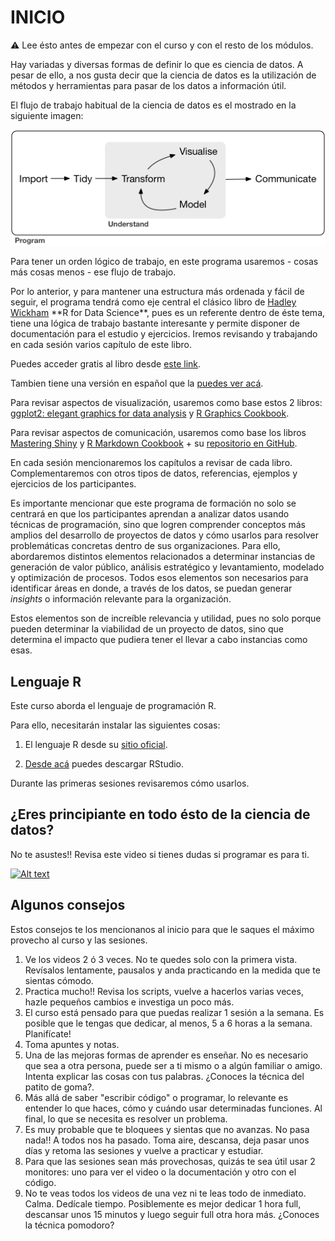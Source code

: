 # INICIO

:warning: Lee ésto antes de empezar con el curso y con el resto de los módulos.

Hay variadas y diversas formas de definir lo que es ciencia de datos. A pesar de ello, a nos gusta decir que la ciencia de datos es la utilización de métodos y herramientas para pasar de los datos a información útil.

El flujo de trabajo habitual de la ciencia de datos es el mostrado en la siguiente imagen:

![](images/data-science%20(1).png)

Para tener un orden lógico de trabajo, en este programa usaremos - cosas más cosas menos - ese flujo de trabajo.

Por lo anterior, y para mantener una estructura más ordenada y fácil de seguir, el programa tendrá como eje central el clásico libro de [Hadley Wickham](http://hadley.nz/) \*\*R for Data Science\*\*, pues es un referente dentro de éste tema, tiene una lógica de trabajo bastante interesante y permite disponer de documentación para el estudio y ejercicios. Iremos revisando y trabajando en cada sesión varios capítulo de este libro.

Puedes acceder gratis al libro desde [este link](https://r4ds.had.co.nz/index.html).

Tambien tiene una versión en español que la [puedes ver acá](https://es.r4ds.hadley.nz/).

Para revisar aspectos de visualización, usaremos como base estos 2 libros: [ggplot2: elegant graphics for data analysis](https://ggplot2-book.org/) y [R Graphics Cookbook](https://r-graphics.org/).

Para revisar aspectos de comunicación, usaremos como base los libros [Mastering Shiny](https://mastering-shiny.org/index.html) y [R Markdown Cookbook](https://bookdown.org/yihui/rmarkdown-cookbook/) + su [repositorio en GitHub](https://github.com/rstudio/rmarkdown).

En cada sesión mencionaremos los capítulos a revisar de cada libro. Complementaremos con otros tipos de datos, referencias, ejemplos y ejercicios de los participantes.

Es importante mencionar que este programa de formación no solo se centrará en que los participantes aprendan a analizar datos usando técnicas de programación, sino que logren comprender conceptos más amplios del desarrollo de proyectos de datos y cómo usarlos para resolver problemáticas concretas dentro de sus organizaciones. Para ello, abordaremos distintos elementos relacionados a determinar instancias de generación de valor público, análisis estratégico y levantamiento, modelado y optimización de procesos. Todos esos elementos son necesarios para identificar áreas en donde, a través de los datos, se puedan generar *insights* o información relevante para la organización.

Estos elementos son de increíble relevancia y utilidad, pues no solo porque pueden determinar la viabilidad de un proyecto de datos, sino que determina el impacto que pudiera tener el llevar a cabo instancias como esas.

## Lenguaje R

Este curso aborda el lenguaje de programación R.

Para ello, necesitarán instalar las siguientes cosas:

1.  El lenguaje R desde su [sitio oficial](https://cran.r-project.org/).

2.  [Desde acá](https://www.rstudio.com/products/rstudio/) puedes descargar RStudio.

Durante las primeras sesiones revisaremos cómo usarlos.

## ¿Eres principiante en todo ésto de la ciencia de datos?

No te asustes!! Revisa este video si tienes dudas si programar es para ti.

[![Alt text](https://img.youtube.com/vi/imNaCay0E2w/0.jpg)](https://www.youtube.com/watch?v=imNaCay0E2w)


## Algunos consejos

Estos consejos te los mencionanos al inicio para que le saques el máximo provecho al curso y las sesiones.

1. Ve los videos 2 ó 3 veces. No te quedes solo con la primera vista. Revísalos lentamente, pausalos y anda practicando en la medida que te sientas cómodo.
2. Practica mucho!! Revisa los scripts, vuelve a hacerlos varias veces, hazle pequeños cambios e investiga un poco más. 
3. El curso está pensado para que puedas realizar 1 sesión a la semana. Es posible que le tengas que dedicar, al menos, 5 a 6 horas a la semana. Planifícate!
4. Toma apuntes y notas. 
5. Una de las mejoras formas de aprender es enseñar. No es necesario que sea a otra persona, puede ser a ti mismo o a algún familiar o amigo. Intenta explicar las cosas con tus palabras. ¿Conoces la técnica del patito de goma?.
6. Más allá de saber "escribir código" o programar, lo relevante es entender lo que haces, cómo y cuándo usar determinadas funciones. Al final, lo que se necesita es resolver un problema.
7. Es muy probable que te bloquees y sientas que no avanzas. No pasa nada!! A todos nos ha pasado. Toma aire, descansa, deja pasar unos días y retoma las sesiones y vuelve a practicar y estudiar.
8. Para que las sesiones sean más provechosas, quizás te sea útil usar 2 monitores: uno para ver el video o la documentación y otro con el código. 
9. No te veas todos los videos de una vez ni te leas todo de inmediato. Calma. Dedícale tiempo. Posiblemente es mejor dedicar 1 hora full, descansar unos 15 minutos y luego seguir full otra hora más. ¿Conoces la técnica pomodoro?

